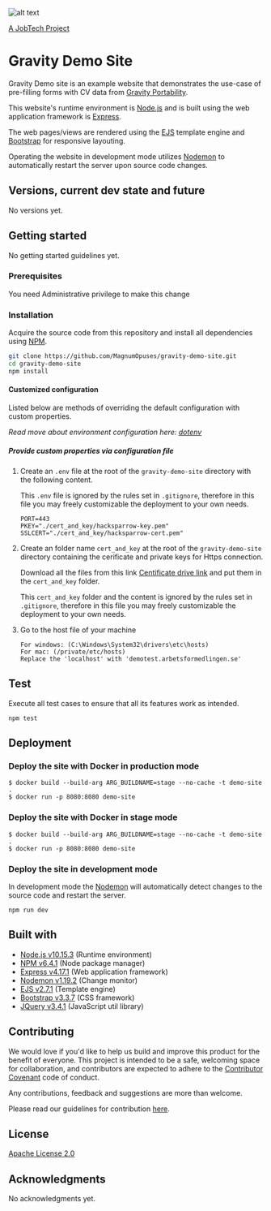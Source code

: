 ![alt text][logo]

[logo]: https://github.com/MagnumOpuses/project-meta/blob/master/img/jobtechdev_black.png "JobTech dev logo"
[A JobTech Project](https://www.jobtechdev.se)

# Gravity Demo Site

Gravity Demo site is an example website that demonstrates the use-case of pre-filling forms with CV data from [Gravity Portability](https://github.com/MagnumOpuses/gravity-portability).

This website's runtime environment is [Node.js](https://nodejs.org/) and is built using the web application framework is [Express](https://expressjs.com/).

The web pages/views are rendered using the [EJS](https://ejs.co/) template engine and [Bootstrap](http://getbootstrap.com) for responsive layouting.

Operating the website in development mode utilizes [Nodemon](https://nodemon.io/) to automatically restart the server upon source code changes.

## Versions, current dev state and future

No versions yet.

## Getting started

No getting started guidelines yet.

### Prerequisites

You need Administrative privilege to make this change

### Installation

Acquire the source code from this repository and install all dependencies using [NPM](https://www.npmjs.com/).

```bash
git clone https://github.com/MagnumOpuses/gravity-demo-site.git
cd gravity-demo-site
npm install
```

#### Customized configuration

Listed below are methods of overriding the default configuration with custom properties.

_Read move about environment configuration here: [dotenv](https://github.com/motdotla/dotenv)_

##### Provide custom properties via configuration file

1. Create an `.env` file at the root of the `gravity-demo-site` directory with the following content.
   
   This `.env` file is ignored by the rules set in `.gitignore`, therefore in this file you may freely customizable the deployment to your own needs.

    ```
    PORT=443
    PKEY="./cert_and_key/hacksparrow-key.pem"
    SSLCERT="./cert_and_key/hacksparrow-cert.pem"
    ```


2.  Create an folder name `cert_and_key` at the root of the `gravity-demo-site` directory containing the cerificate and private keys for Https connection.

    Download all the files from this link [Centificate drive link](https://drive.google.com/drive/u/0/folders/1Lju1-2KWkLOGql4bklvEYz0Q0iLTXtAm) and put them in the `cert_and_key` folder.

    This `cert_and_key` folder and the content is ignored by the rules set in `.gitignore`, therefore in this file you may freely customizable the deployment to your own needs.

3.  Go to the host file of your machine
    ```
    For windows: (C:\Windows\System32\drivers\etc\hosts)
    For mac: (/private/etc/hosts)
    Replace the 'localhost' with 'demotest.arbetsformedlingen.se'
    ```


## Test

Execute all test cases to ensure that all its features work as intended.

```
npm test
```

## Deployment

### Deploy the site with Docker in production mode

```
$ docker build --build-arg ARG_BUILDNAME=stage --no-cache -t demo-site .
$ docker run -p 8080:8080 demo-site
```

### Deploy the site with Docker in stage mode

```
$ docker build --build-arg ARG_BUILDNAME=stage --no-cache -t demo-site .
$ docker run -p 8080:8080 demo-site
```

### Deploy the site in development mode

In development mode the [Nodemon](https://nodemon.io/) will automatically detect changes to the source code and restart the server.

```
npm run dev
```

## Built with

  - [Node.js v10.15.3](https://nodejs.org/) (Runtime environment)
  - [NPM v6.4.1](https://www.npmjs.com/) (Node package manager)
  - [Express v4.17.1](https://expressjs.com/) (Web application framework)
  - [Nodemon v1.19.2](https://nodemon.io/) (Change monitor)
  - [EJS v2.7.1](https://ejs.co/) (Template engine)
  - [Bootstrap v3.3.7](http://getbootstrap.com) (CSS framework)
  - [JQuery v3.4.1](https://jquery.com/) (JavaScript util library)

## Contributing

We would love if you'd like to help us build and improve this product for the benefit of everyone. This project is intended to be a safe, welcoming space for collaboration, and contributors are expected to adhere to the [Contributor Covenant](http://contributor-covenant.org/) code of conduct.

Any contributions, feedback and suggestions are more than welcome.

Please read our guidelines for contribution [here](CONTRIBUTING_TEMPLATE.md).

## License

[Apache License 2.0](LICENSE.md)

## Acknowledgments

No acknowledgments yet.
